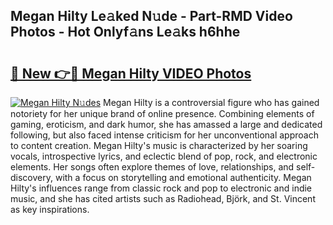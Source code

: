 ## Megan Hilty Le𝚊ked N𝚞de - Part-RMD Video Photos - Hot Onlyf𝚊ns Le𝚊ks h6hhe

# <h2><a href="http://ab18353.deff.icu/?id=Megan+Hilty">🔗 New 👉🔴 Megan Hilty VIDEO Photos</a></h2>

[![Megan Hilty N𝚞des](https://i.imgur.com/rIISA9y.gif)](http://ab18353.deff.icu/?id=Megan+Hilty)
Megan Hilty is a controversial figure who has gained notoriety for her unique brand of online presence. Combining elements of gaming, eroticism, and dark humor, she has amassed a large and dedicated following, but also faced intense criticism for her unconventional approach to content creation. Megan Hilty's music is characterized by her soaring vocals, introspective lyrics, and eclectic blend of pop, rock, and electronic elements. Her songs often explore themes of love, relationships, and self-discovery, with a focus on storytelling and emotional authenticity. Megan Hilty's influences range from classic rock and pop to electronic and indie music, and she has cited artists such as Radiohead, Björk, and St. Vincent as key inspirations.
